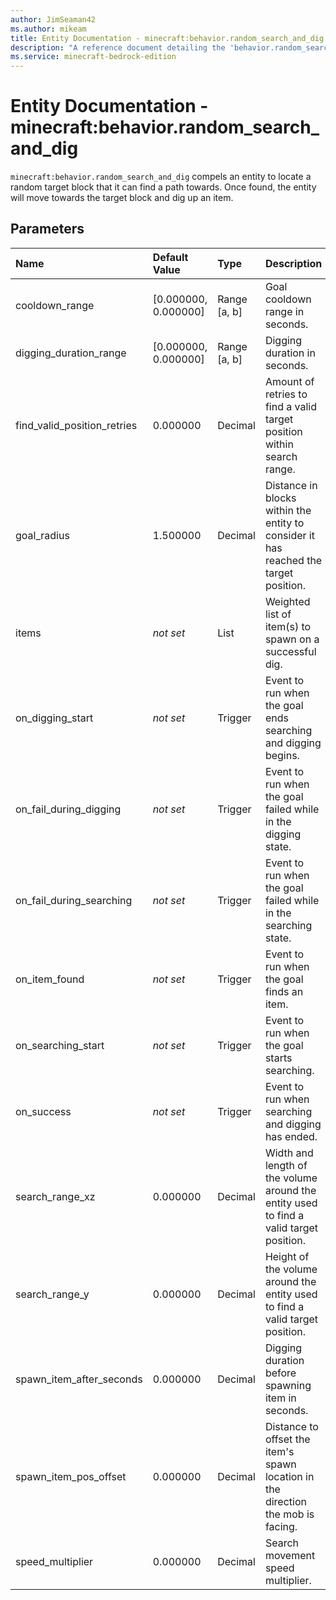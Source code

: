 ```yaml
---
author: JimSeaman42
ms.author: mikeam
title: Entity Documentation - minecraft:behavior.random_search_and_dig
description: "A reference document detailing the 'behavior.random_search_and_dig' entity goal"
ms.service: minecraft-bedrock-edition
---
```


# Entity Documentation - minecraft:behavior.random_search_and_dig

`minecraft:behavior.random_search_and_dig` compels an entity to locate a random target block that it can find a path towards. Once found, the entity will move towards the target block and dig up an item.

## Parameters

|Name |Default Value  |Type  |Description  |
|:----------|:----------|:----------|:----------|
|cooldown_range|[0.000000, 0.000000]|Range [a, b]|Goal cooldown range in seconds.|
|digging_duration_range|[0.000000, 0.000000]|Range [a, b]|Digging duration in seconds.|
|find_valid_position_retries|0.000000|Decimal|Amount of retries to find a valid target position within search range.|
|goal_radius|1.500000|Decimal|Distance in blocks within the entity to consider it has reached the target position.|
|items| *not set*| List| Weighted list of item(s) to spawn on a successful dig. |
|on_digging_start|*not set*|Trigger|Event to run when the goal ends searching and digging begins.|
|on_fail_during_digging|*not set*|Trigger|Event to run when the goal failed while in the digging state.|
|on_fail_during_searching|*not set*|Trigger|Event to run when the goal failed while in the searching state.|
|on_item_found|*not set*|Trigger|Event to run when the goal finds an item.|
|on_searching_start|*not set*|Trigger|Event to run when the goal starts searching.|
|on_success|*not set*|Trigger|Event to run when searching and digging has ended.|
|search_range_xz|0.000000|Decimal|Width and length of the volume around the entity used to find a valid target position.|
|search_range_y|0.000000|Decimal|Height of the volume around the entity used to find a valid target position.|
|spawn_item_after_seconds|0.000000|Decimal|Digging duration before spawning item in seconds.|
|spawn_item_pos_offset|0.000000|Decimal|Distance to offset the item's spawn location in the direction the mob is facing.|
|speed_multiplier|0.000000|Decimal|Search movement speed multiplier.|
